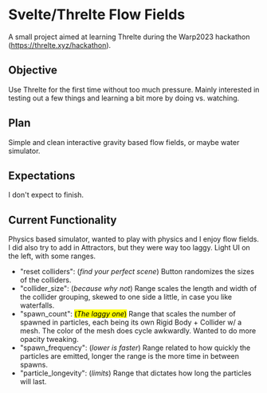 # Svelte/Threlte Flow Fields

A small project aimed at learning Threlte during the Warp2023 hackathon (<https://threlte.xyz/hackathon>).

## Objective

Use Threlte for the first time without too much pressure. Mainly interested in testing out a few things and learning a bit more by doing vs. watching.

## Plan

Simple and clean interactive gravity based flow fields, or maybe water simulator.

## Expectations

I don't expect to finish.

## Current Functionality

Physics based simulator, wanted to play with physics and I enjoy flow fields. I did also try to add in Attractors, but they were way too laggy.
Light UI on the left, with some ranges.

- "reset colliders": (*find your perfect scene*) Button randomizes the sizes of the colliders.
- "collider_size": (*because why not*) Range scales the length and width of the collider grouping, skewed to one side a little, in case you like waterfalls.
- "spawn_count": <Mark>(*The laggy one*)</Mark> Range that scales the number of spawned in particles, each being its own Rigid Body + Collider w/ a mesh. The color of the mesh does cycle awkwardly. Wanted to do more opacity tweaking.
- "spawn_frequency": (*lower is faster*) Range related to how quickly the particles are emitted, longer the range is the more time in between spawns.
- "particle_longevity": (*limits*) Range that dictates how long the particles will last.
  